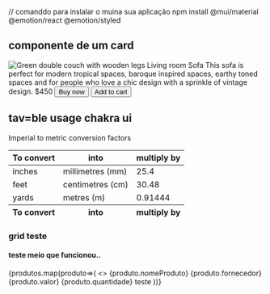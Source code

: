 
// comanddo para inslalar o muina sua aplicação
npm install @mui/material @emotion/react @emotion/styled


## componente de um card 

<Card maxW='sm'>
  <CardBody>
    <Image
      src='https://images.unsplash.com/photo-1555041469-a586c61ea9bc?ixlib=rb-4.0.3&ixid=MnwxMjA3fDB8MHxwaG90by1wYWdlfHx8fGVufDB8fHx8&auto=format&fit=crop&w=1770&q=80'
      alt='Green double couch with wooden legs'
      borderRadius='lg'
    />
    <Stack mt='6' spacing='3'>
      <Heading size='md'>Living room Sofa</Heading>
      <Text>
        This sofa is perfect for modern tropical spaces, baroque inspired
        spaces, earthy toned spaces and for people who love a chic design with a
        sprinkle of vintage design.
      </Text>
      <Text color='blue.600' fontSize='2xl'>
        $450
      </Text>
    </Stack>
  </CardBody>
  <Divider />
  <CardFooter>
    <ButtonGroup spacing='2'>
      <Button variant='solid' colorScheme='blue'>
        Buy now
      </Button>
      <Button variant='ghost' colorScheme='blue'>
        Add to cart
      </Button>
    </ButtonGroup>
  </CardFooter>
</Card>

## tav=ble usage chakra ui

<TableContainer>
  <Table variant='striped' colorScheme='teal'>
    <TableCaption>Imperial to metric conversion factors</TableCaption>
    <Thead>
      <Tr>
        <Th>To convert</Th>
        <Th>into</Th>
        <Th isNumeric>multiply by</Th>
      </Tr>
    </Thead>
    <Tbody>
      <Tr>
        <Td>inches</Td>
        <Td>millimetres (mm)</Td>
        <Td isNumeric>25.4</Td>
      </Tr>
      <Tr>
        <Td>feet</Td>
        <Td>centimetres (cm)</Td>
        <Td isNumeric>30.48</Td>
      </Tr>
      <Tr>
        <Td>yards</Td>
        <Td>metres (m)</Td>
        <Td isNumeric>0.91444</Td>
      </Tr>
    </Tbody>
    <Tfoot>
      <Tr>
        <Th>To convert</Th>
        <Th>into</Th>
        <Th isNumeric>multiply by</Th>
      </Tr>
    </Tfoot>
  </Table>
</TableContainer>

### grid teste
<Grid templateColumns='repeat(5, 1fr)' gap={6}>
  <GridItem w='100%' h='10' bg='blue.500' />
  <GridItem w='100%' h='10' bg='blue.500' />
  <GridItem w='100%' h='10' bg='blue.500' />
  <GridItem w='100%' h='10' bg='blue.500' />
  <GridItem w='100%' h='10' bg='blue.500' />
</Grid>



#### teste meio que funcionou..
<Tr>{produtos.map(produto=>(
            <>
            <Th key={produto.idProduto}>{produto.nomeProduto}</Th>
            <Th>{produto.fornecedor}</Th>
            <Th isNumeric>{produto.valor}</Th>
            <Th>{produto.quantidade}</Th>
            <Th>teste</Th>
            </>
          ))}</Tr>